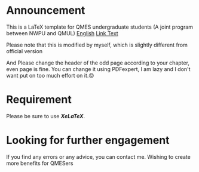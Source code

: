 # Announcement
This is a LaTeX template for QMES undergraduate students (A joint program between NWPU and QMUL)
[English](README.md)        [Link Text](README_CN.md)

Please note that this is modified by myself, which is slightly different from official version

And Please change the header of the odd page according to your chapter, even page is fine. You can change it using PDFexpert, I am lazy and I don't want put on too much effort on it.😡

# Requirement
Please be sure to use ***XeLaTeX***.


# Looking for further engagement
If you find any errors or any advice, you can contact me. Wishing to create more benefits for QMESers
